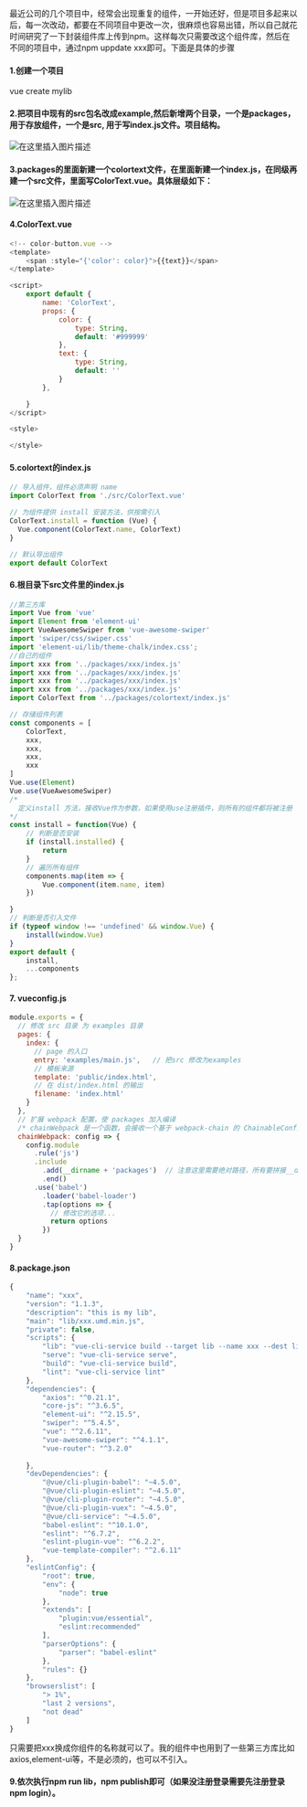 ﻿最近公司的几个项目中，经常会出现重复的组件，一开始还好，但是项目多起来以后，每一次改动，都要在不同项目中更改一次，很麻烦也容易出错，所以自己就花时间研究了一下封装组件库上传到npm。这样每次只需要改这个组件库，然后在不同的项目中，通过npm uppdate xxx即可。下面是具体的步骤

#### 1.创建一个项目
vue create mylib

 #### 2.把项目中现有的src包名改成example,然后新增两个目录，一个是packages，用于存放组件，一个是src, 用于写index.js文件。项目结构。
 ![在这里插入图片描述](https://img-blog.csdnimg.cn/f6f89754f05543d39423530b1dd76825.png?x-oss-process=image/watermark,type_ZHJvaWRzYW5zZmFsbGJhY2s,shadow_50,text_Q1NETiBAbW9vNjEx,size_20,color_FFFFFF,t_70,g_se,x_16#pic_center)

 #### 3.packages的里面新建一个colortext文件，在里面新建一个index.js，在同级再建一个src文件，里面写ColorText.vue。具体层级如下：
 ![在这里插入图片描述](https://img-blog.csdnimg.cn/9e16df4695f048e29cc976d84d746f0c.png?x-oss-process=image/watermark,type_ZHJvaWRzYW5zZmFsbGJhY2s,shadow_50,text_Q1NETiBAbW9vNjEx,size_20,color_FFFFFF,t_70,g_se,x_16#pic_center)

#### 4.ColorText.vue

```javascript
<!-- color-button.vue -->
<template>
	<span :style="{'color': color}">{{text}}</span>
</template>

<script>
	export default {
		name: 'ColorText',
		props: {
			color: {
				type: String,
				default: '#999999'
			},
			text: {
				type: String,
				default: ''
			}
		},

	}
</script>

<style>

</style>

```


#### 5.colortext的index.js

```javascript
// 导入组件，组件必须声明 name
import ColorText from './src/ColorText.vue'

// 为组件提供 install 安装方法，供按需引入
ColorText.install = function (Vue) {
  Vue.component(ColorText.name, ColorText)
}

// 默认导出组件
export default ColorText
```
#### 6.根目录下src文件里的index.js

```javascript
//第三方库
import Vue from 'vue'
import Element from 'element-ui'
import VueAwesomeSwiper from 'vue-awesome-swiper'
import 'swiper/css/swiper.css'
import 'element-ui/lib/theme-chalk/index.css';
//自己的组件
import xxx from '../packages/xxx/index.js'
import xxx from '../packages/xxx/index.js'
import xxx from '../packages/xxx/index.js'
import xxx from '../packages/xxx/index.js'
import ColorText from '../packages/colortext/index.js'

// 存储组件列表
const components = [
	ColorText,
	xxx,
	xxx,
	xxx,
	xxx
]
Vue.use(Element)
Vue.use(VueAwesomeSwiper)
/* 
  定义install 方法，接收Vue作为参数，如果使用use注册插件，则所有的组件都将被注册
*/
const install = function(Vue) {
	// 判断是否安装
	if (install.installed) {
		return
	}
	// 遍历所有组件
	components.map(item => {
		Vue.component(item.name, item)
	})

}
// 判断是否引入文件
if (typeof window !== 'undefined' && window.Vue) {
	install(window.Vue)
}
export default {
	install,
	...components
};

```
#### 7. vueconfig.js
 

```javascript
module.exports = {
  // 修改 src 目录 为 examples 目录
  pages: {
    index: {
      // page 的入口
      entry: 'examples/main.js',   // 把src 修改为examples
      // 模板来源
      template: 'public/index.html',
      // 在 dist/index.html 的输出
      filename: 'index.html'
    }
  },
  // 扩展 webpack 配置，使 packages 加入编译
  /* chainWebpack 是一个函数，会接收一个基于 webpack-chain 的 ChainableConfig 实例。允许对内部的 webpack 配置进行更细粒度的修改。 */
  chainWebpack: config => {
    config.module
      .rule('js')
      .include
        .add(__dirname + 'packages')  // 注意这里需要绝对路径，所有要拼接__dirname
        .end()
      .use('babel')
        .loader('babel-loader')
        .tap(options => {
          // 修改它的选项...
          return options
        })
  }
}

```

#### 8.package.json

```javascript
{
	"name": "xxx",
	"version": "1.1.3",
	"description": "this is my lib",
	"main": "lib/xxx.umd.min.js",
	"private": false,
	"scripts": {
		"lib": "vue-cli-service build --target lib --name xxx --dest lib src/index.js",
		"serve": "vue-cli-service serve",
		"build": "vue-cli-service build",
		"lint": "vue-cli-service lint"
	},
	"dependencies": {
		"axios": "^0.21.1",
		"core-js": "^3.6.5",
		"element-ui": "^2.15.5",
		"swiper": "^5.4.5",
		"vue": "^2.6.11",
		"vue-awesome-swiper": "^4.1.1",
		"vue-router": "^3.2.0"
		
	},
	"devDependencies": {
		"@vue/cli-plugin-babel": "~4.5.0",
		"@vue/cli-plugin-eslint": "~4.5.0",
		"@vue/cli-plugin-router": "~4.5.0",
		"@vue/cli-plugin-vuex": "~4.5.0",
		"@vue/cli-service": "~4.5.0",
		"babel-eslint": "^10.1.0",
		"eslint": "^6.7.2",
		"eslint-plugin-vue": "^6.2.2",
		"vue-template-compiler": "^2.6.11"
	},
	"eslintConfig": {
		"root": true,
		"env": {
			"node": true
		},
		"extends": [
			"plugin:vue/essential",
			"eslint:recommended"
		],
		"parserOptions": {
			"parser": "babel-eslint"
		},
		"rules": {}
	},
	"browserslist": [
		"> 1%",
		"last 2 versions",
		"not dead"
	]
}

```
只需要把xxx换成你组件的名称就可以了。我的组件中也用到了一些第三方库比如axios,element-ui等，不是必须的，也可以不引入。

#### 9.依次执行npm run lib，npm publish即可（如果没注册登录需要先注册登录npm login）。

